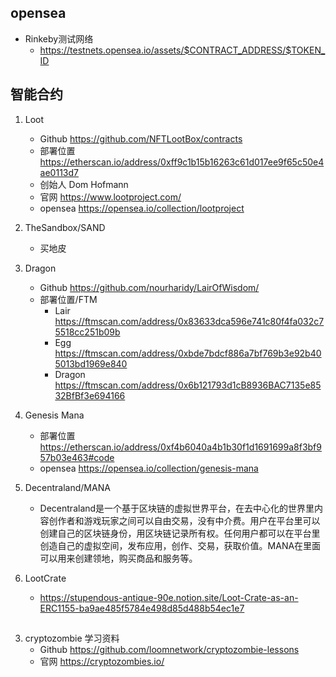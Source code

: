 ## opensea
- Rinkeby测试网络
    - https://testnets.opensea.io/assets/$CONTRACT_ADDRESS/$TOKEN_ID

## 智能合约
1. Loot
    - Github https://github.com/NFTLootBox/contracts
    - 部署位置 https://etherscan.io/address/0xff9c1b15b16263c61d017ee9f65c50e4ae0113d7
    - 创始人 Dom Hofmann
    - 官网 https://www.lootproject.com/
    - opensea https://opensea.io/collection/lootproject

2. TheSandbox/SAND
    - 买地皮

3. Dragon
    - Github https://github.com/nourharidy/LairOfWisdom/
    - 部署位置/FTM
        -  Lair https://ftmscan.com/address/0x83633dca596e741c80f4fa032c75518cc251b09b
        - Egg https://ftmscan.com/address/0xbde7bdcf886a7bf769b3e92b405013bd1969e840
        - Dragon https://ftmscan.com/address/0x6b121793d1cB8936BAC7135e8532BfBf3e694166

4. Genesis Mana
    - 部署位置 https://etherscan.io/address/0xf4b6040a4b1b30f1d1691699a8f3bf957b03e463#code
    - opensea   https://opensea.io/collection/genesis-mana

5. Decentraland/MANA
    - Decentraland是一个基于区块链的虚拟世界平台，在去中心化的世界里内容创作者和游戏玩家之间可以自由交易，没有中介费。用户在平台里可以创建自己的区块链身份，用区块链记录所有权。任何用户都可以在平台里创造自己的虚拟空间，发布应用，创作、交易，获取价值。MANA在里面可以用来创建领地，购买商品和服务等。

6. LootCrate
    - https://stupendous-antique-90e.notion.site/Loot-Crate-as-an-ERC1155-ba9ae485f5784e498d85d488b54ec1e7
##
3. cryptozombie 学习资料
    - Github https://github.com/loomnetwork/cryptozombie-lessons
    - 官网 https://cryptozombies.io/


